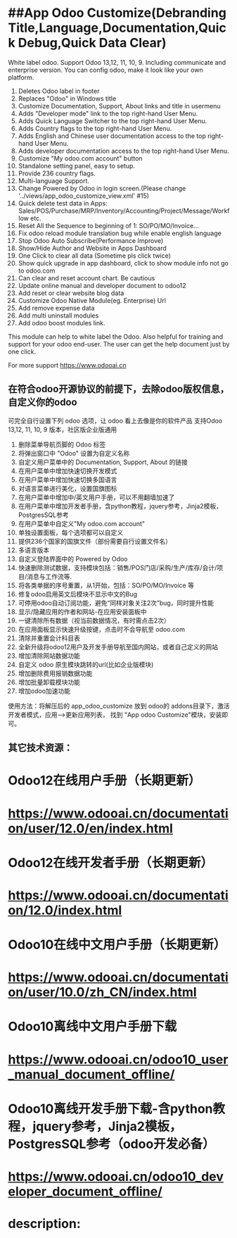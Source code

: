 ##App Odoo Customize(Debranding Title,Language,Documentation,Quick Debug,Quick Data Clear)
============
White label odoo. 
Support Odoo 13,12, 11, 10, 9. Including communicate and enterprise version.
You can config odoo, make it look like your own platform.
1. Deletes Odoo label in footer
2. Replaces "Odoo" in Windows title
3. Customize Documentation, Support, About links and title in usermenu
4. Adds "Developer mode" link to the top right-hand User Menu.
5. Adds Quick Language Switcher to the top right-hand User Menu.
6. Adds Country flags  to the top right-hand User Menu.
7. Adds English and Chinese user documentation access to the top right-hand User Menu.
8. Adds developer documentation access to the top right-hand User Menu.
9. Customize "My odoo.com account" button
10. Standalone setting panel, easy to setup.
11. Provide 236 country flags.
12. Multi-language Support.
13. Change Powered by Odoo in login screen.(Please change '../views/app_odoo_customize_view.xml' #15)
14. Quick delete test data in Apps: Sales/POS/Purchase/MRP/Inventory/Accounting/Project/Message/Workflow etc.
15. Reset All the Sequence to beginning of 1: SO/PO/MO/Invoice...
16. Fix odoo reload module translation bug while enable english language
17. Stop Odoo Auto Subscribe(Performance Improve)
18. Show/Hide Author and Website in Apps Dashboard
19. One Click to clear all data (Sometime pls click twice)
20. Show quick upgrade in app dashboard, click to show module info not go to odoo.com
21. Can clear and reset account chart. Be cautious
22. Update online manual and developer document to odoo12
23. Add reset or clear website blog data
24. Customize Odoo Native Module(eg. Enterprise) Url
25. Add remove expense data
26. Add multi uninstall modules
27. Add odoo boost modules link.

This module can help to white label the Odoo.
Also helpful for training and support for your odoo end-user.
The user can get the help document just by one click.

For more support
https://www.odooai.cn

## 在符合odoo开源协议的前提下，去除odoo版权信息，自定义你的odoo
可完全自行设置下列 odoo 选项，让 odoo 看上去像是你的软件产品
支持Odoo 13,12, 11, 10, 9 版本，社区版企业版通用

1. 删除菜单导航页脚的 Odoo 标签
2. 将弹出窗口中 "Odoo" 设置为自定义名称
3. 自定义用户菜单中的 Documentation, Support, About 的链接
4. 在用户菜单中增加快速切换开发模式
5. 在用户菜单中增加快速切换多国语言
6. 对语言菜单进行美化，设置国旗图标
7. 在用户菜单中增加中/英文用户手册，可以不用翻墙加速了
8. 在用户菜单中增加开发者手册，含python教程，jquery参考，Jinja2模板，PostgresSQL参考
9. 在用户菜单中自定义"My odoo.com account"
10. 单独设置面板，每个选项都可以自定义
11. 提供236个国家的国旗文件（部份需要自行设置文件名）
12. 多语言版本
13. 自定义登陆界面中的 Powered by Odoo
14. 快速删除测试数据，支持模块包括：销售/POS门店/采购/生产/库存/会计/项目/消息与工作流等.
15. 将各类单据的序号重置，从1开始，包括：SO/PO/MO/Invoice 等
16. 修复odoo启用英文后模块不显示中文的Bug
17. 可停用odoo自动订阅功能，避免“同样对象关注2次”bug，同时提升性能
18. 显示/隐藏应用的作者和网站-在应用安装面板中
19. 一键清除所有数据（视当前数据情况，有时需点击2次）
20. 在应用面板显示快速升级按键，点击时不会导航至 odoo.com
21. 清除并重置会计科目表
22. 全新升级将odoo12用户及开发手册导航至国内网站，或者自己定义的网站
23. 增加清除网站数据功能
24. 自定义 odoo 原生模块跳转的url(比如企业版模块)
25. 增加删除费用报销数据功能
26. 增加批量卸载模块功能
27. 增加odoo加速功能

使用方法：将解压后的 app_odoo_customize 放到 odoo的 addons目录下，激活开发者模式，应用-->更新应用列表，
找到 "App odoo Customize"模块，安装即可。


## 其它技术资源：
# Odoo12在线用户手册（长期更新）
# https://www.odooai.cn/documentation/user/12.0/en/index.html

# Odoo12在线开发者手册（长期更新）
# https://www.odooai.cn/documentation/12.0/index.html

# Odoo10在线中文用户手册（长期更新）
# https://www.odooai.cn/documentation/user/10.0/zh_CN/index.html

# Odoo10离线中文用户手册下载
# https://www.odooai.cn/odoo10_user_manual_document_offline/
# Odoo10离线开发手册下载-含python教程，jquery参考，Jinja2模板，PostgresSQL参考（odoo开发必备）
# https://www.odooai.cn/odoo10_developer_document_offline/
# description:


